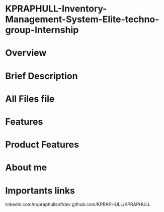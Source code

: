 # KPRAPHULL-Inventory-Management-System-Elite-techno-group-Internship

# Overview

# Brief Description

# All Files file

# Features

# Product Features

# About me

# Importants links
linkedin.com/in/praphullsoftdev
github.com/KPRAPHULL/KPRAPHULL
